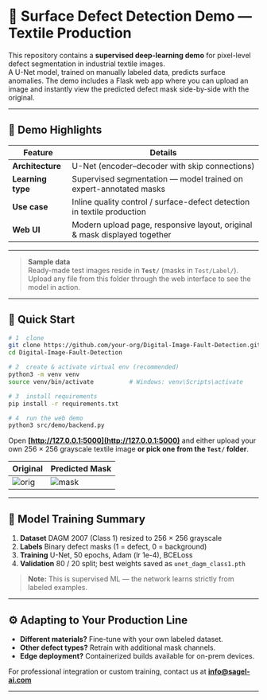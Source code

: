 
# 🧵 Surface Defect Detection Demo — Textile Production

This repository contains a **supervised deep-learning demo** for pixel-level defect segmentation in industrial textile images.  
A U-Net model, trained on manually labeled data, predicts surface anomalies. The demo includes a Flask web app where you can upload an image and instantly view the predicted defect mask side-by-side with the original.

---

## 🎯 Demo Highlights

| Feature           | Details                                                                      |
|-------------------|------------------------------------------------------------------------------|
| **Architecture**  | U-Net (encoder–decoder with skip connections)                                |
| **Learning type** | Supervised segmentation — model trained on expert-annotated masks            |
| **Use case**      | Inline quality control / surface-defect detection in textile production      |
| **Web UI**        | Modern upload page, responsive layout, original & mask displayed together    |

---

> **Sample data**  
> Ready-made test images reside in **`Test/`** (masks in `Test/Label/`).  
> Upload any file from this folder through the web interface to see the model in action.

---

## 🚀 Quick Start

```bash
# 1  clone
git clone https://github.com/your-org/Digital-Image-Fault-Detection.git
cd Digital-Image-Fault-Detection

# 2  create & activate virtual env (recommended)
python3 -m venv venv
source venv/bin/activate          # Windows: venv\Scripts\activate

# 3  install requirements
pip install -r requirements.txt

# 4  run the web demo
python3 src/demo/backend.py
````

Open **[http://127.0.0.1:5000](http://127.0.0.1:5000)** and either upload your own 256 × 256 grayscale textile image **or pick one from the `Test/` folder**.

| Original               | Predicted Mask                     |
| ---------------------- | ---------------------------------- |
| ![orig](Test/0002.PNG) | ![mask](Test/Label/0002_label.PNG) |

---

## 🧠 Model Training Summary

1. **Dataset**   DAGM 2007 (Class 1) resized to 256 × 256 grayscale
2. **Labels**    Binary defect masks (1 = defect, 0 = background)
3. **Training**  U-Net, 50 epochs, Adam (lr 1e-4), BCELoss
4. **Validation** 80 / 20 split; best weights saved as `unet_dagm_class1.pth`

> **Note:** This is supervised ML — the network learns strictly from labeled examples.

---

## ⚙️ Adapting to Your Production Line

* **Different materials?** Fine-tune with your own labeled dataset.
* **Other defect types?** Retrain with additional mask channels.
* **Edge deployment?** Containerized builds available for on-prem devices.

For professional integration or custom training, contact us at **[info@sagel-ai.com](mailto:info@sagel-ai.com)**

---
